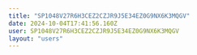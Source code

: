```yaml
---
title: "SP1048V27R6H3CEZ2CZJR9J5E34EZ0G9NX6K3MQGV"
date: 2024-10-04T17:41:56.160Z
user: SP1048V27R6H3CEZ2CZJR9J5E34EZ0G9NX6K3MQGV
layout: "users"
---
```

    